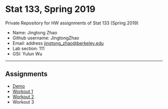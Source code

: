 # Stat 133, Spring 2019

Private Repository for HW assignments of Stat 133 (Spring 2019)

- Name: Jingtong Zhao
- Github username: JingtongZhao
- Email: address jingtong_zhao@berkeley.edu
- Lab section: 111
- GSI: Yulun Wu

-----

## Assignments

- [Demo](demo)
- [Workout 1](workout1)
- [Workout 2](workout02-jingtong-zhao)
- Workout 3


